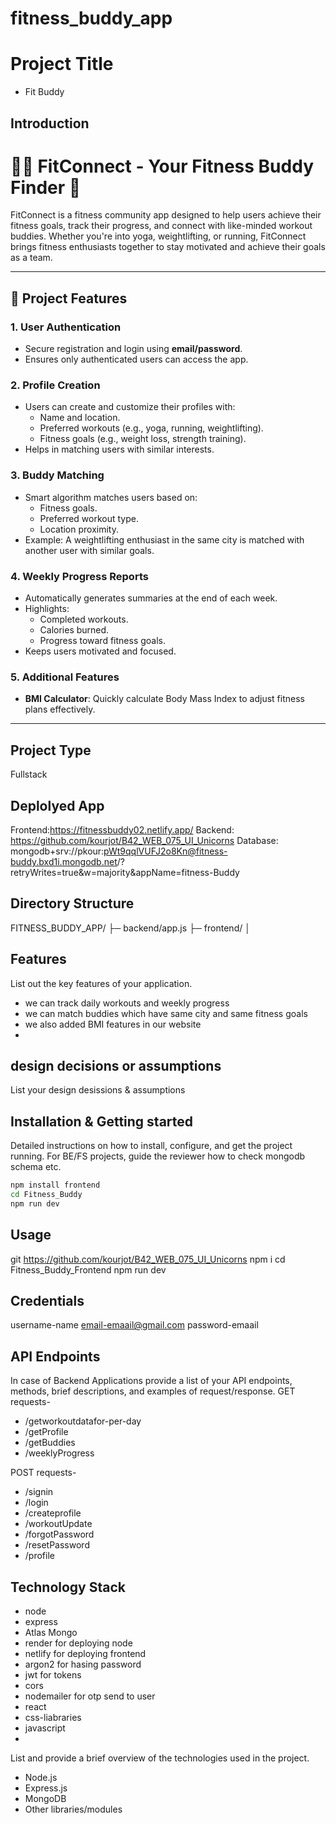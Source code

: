 # fitness_buddy_app



# Project Title
- Fit Buddy

## Introduction
# 🏋️‍♀️ FitConnect - Your Fitness Buddy Finder 🌟

FitConnect is a fitness community app designed to help users achieve their fitness goals, track their progress, and connect with like-minded workout buddies. Whether you're into yoga, weightlifting, or running, FitConnect brings fitness enthusiasts together to stay motivated and achieve their goals as a team.

---

## 🚀 Project Features

### 1. **User Authentication**
   - Secure registration and login using **email/password**.
   - Ensures only authenticated users can access the app.

### 2. **Profile Creation**
   - Users can create and customize their profiles with:
     - Name and location.
     - Preferred workouts (e.g., yoga, running, weightlifting).
     - Fitness goals (e.g., weight loss, strength training).
   - Helps in matching users with similar interests.

### 3. **Buddy Matching**
   - Smart algorithm matches users based on:
     - Fitness goals.
     - Preferred workout type.
     - Location proximity.
   - Example: A weightlifting enthusiast in the same city is matched with another user with similar goals.

### 4. **Weekly Progress Reports**
   - Automatically generates summaries at the end of each week.
   - Highlights:
     - Completed workouts.
     - Calories burned.
     - Progress toward fitness goals.
   - Keeps users motivated and focused.

### 5. **Additional Features** 
   - **BMI Calculator**: Quickly calculate Body Mass Index to adjust fitness plans effectively.

---


## Project Type
Fullstack

## Deplolyed App
Frontend:https://fitnessbuddy02.netlify.app/
Backend: https://github.com/kourjot/B42_WEB_075_UI_Unicorns
Database: mongodb+srv://pkour:pWt9qqlVUFJ2o8Kn@fitness-buddy.bxd1i.mongodb.net/?retryWrites=true&w=majority&appName=fitness-Buddy

## Directory Structure
FITNESS_BUDDY_APP/
├─ backend/app.js
├─ frontend/
│  




## Features
List out the key features of your application.

- we can track daily workouts and weekly progress
- we can match buddies which have same city and same fitness goals
- we also added BMI features in our website
- 

## design decisions or assumptions
List your design desissions & assumptions

## Installation & Getting started
Detailed instructions on how to install, configure, and get the project running. For BE/FS projects, guide the reviewer how to check mongodb schema etc.

```bash forntend 
npm install frontend
cd Fitness_Buddy
npm run dev
```

## Usage
git https://github.com/kourjot/B42_WEB_075_UI_Unicorns
npm i 
cd Fitness_Buddy_Frontend
npm run dev



## Credentials
username-name
email-emaail@gmail.com
password-emaail


## API Endpoints
In case of Backend Applications provide a list of your API endpoints, methods, brief descriptions, and examples of request/response.
GET requests-
- /getworkoutdatafor-per-day
- /getProfile
- /getBuddies
- /weeklyProgress

POST requests-
- /signin
- /login
- /createprofile
- /workoutUpdate
- /forgotPassword
- /resetPassword
- /profile



## Technology Stack
- node
- express
- Atlas Mongo
- render for deploying node
- netlify for deploying frontend
- argon2 for hasing password
- jwt for tokens
- cors
- nodemailer for otp send to user
- react
- css-liabraries
- javascript
- 

List and provide a brief overview of the technologies used in the project.

- Node.js
- Express.js
- MongoDB
- Other libraries/modules
